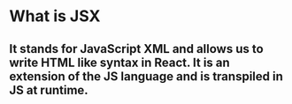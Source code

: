 # What is JSX

## It stands for JavaScript XML and allows us to write HTML like syntax in React. It is an extension of the JS language and is transpiled in JS at runtime.
